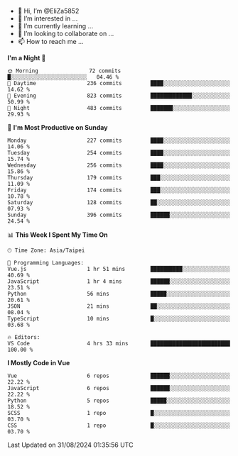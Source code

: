 - 👋 Hi, I’m @EliZa5852
- 👀 I’m interested in ...
- 🌱 I’m currently learning ...
- 💞️ I’m looking to collaborate on ...
- 📫 How to reach me ...

<!--START_SECTION:waka-->
**I'm a Night 🦉** 

```text
🌞 Morning                72 commits          █░░░░░░░░░░░░░░░░░░░░░░░░   04.46 % 
🌆 Daytime                236 commits         ████░░░░░░░░░░░░░░░░░░░░░   14.62 % 
🌃 Evening                823 commits         █████████████░░░░░░░░░░░░   50.99 % 
🌙 Night                  483 commits         ███████░░░░░░░░░░░░░░░░░░   29.93 % 
```
📅 **I'm Most Productive on Sunday** 

```text
Monday                   227 commits         ████░░░░░░░░░░░░░░░░░░░░░   14.06 % 
Tuesday                  254 commits         ████░░░░░░░░░░░░░░░░░░░░░   15.74 % 
Wednesday                256 commits         ████░░░░░░░░░░░░░░░░░░░░░   15.86 % 
Thursday                 179 commits         ███░░░░░░░░░░░░░░░░░░░░░░   11.09 % 
Friday                   174 commits         ███░░░░░░░░░░░░░░░░░░░░░░   10.78 % 
Saturday                 128 commits         ██░░░░░░░░░░░░░░░░░░░░░░░   07.93 % 
Sunday                   396 commits         ██████░░░░░░░░░░░░░░░░░░░   24.54 % 
```


📊 **This Week I Spent My Time On** 

```text
🕑︎ Time Zone: Asia/Taipei

💬 Programming Languages: 
Vue.js                   1 hr 51 mins        ██████████░░░░░░░░░░░░░░░   40.69 % 
JavaScript               1 hr 4 mins         ██████░░░░░░░░░░░░░░░░░░░   23.51 % 
Python                   56 mins             █████░░░░░░░░░░░░░░░░░░░░   20.61 % 
JSON                     21 mins             ██░░░░░░░░░░░░░░░░░░░░░░░   08.04 % 
TypeScript               10 mins             █░░░░░░░░░░░░░░░░░░░░░░░░   03.68 % 

🔥 Editors: 
VS Code                  4 hrs 33 mins       █████████████████████████   100.00 % 
```

**I Mostly Code in Vue** 

```text
Vue                      6 repos             ██████░░░░░░░░░░░░░░░░░░░   22.22 % 
JavaScript               6 repos             ██████░░░░░░░░░░░░░░░░░░░   22.22 % 
Python                   5 repos             █████░░░░░░░░░░░░░░░░░░░░   18.52 % 
SCSS                     1 repo              █░░░░░░░░░░░░░░░░░░░░░░░░   03.70 % 
CSS                      1 repo              █░░░░░░░░░░░░░░░░░░░░░░░░   03.70 % 
```




 Last Updated on 31/08/2024 01:35:56 UTC
<!--END_SECTION:waka-->
